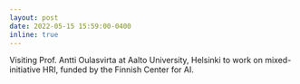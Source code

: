 ```yaml
---
layout: post
date: 2022-05-15 15:59:00-0400
inline: true
---
```


Visiting Prof. Antti Oulasvirta at Aalto University, Helsinki to work on mixed-initiative HRI, funded by the Finnish Center for AI.
